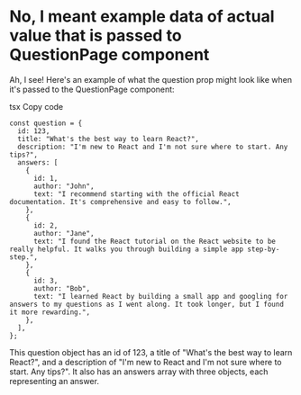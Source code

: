 # No, I meant example data of actual value that is passed to QuestionPage component

Ah, I see! Here's an example of what the question prop might look like when it's passed to the QuestionPage component:

tsx
Copy code

```
const question = {
  id: 123,
  title: "What's the best way to learn React?",
  description: "I'm new to React and I'm not sure where to start. Any tips?",
  answers: [
    {
      id: 1,
      author: "John",
      text: "I recommend starting with the official React documentation. It's comprehensive and easy to follow.",
    },
    {
      id: 2,
      author: "Jane",
      text: "I found the React tutorial on the React website to be really helpful. It walks you through building a simple app step-by-step.",
    },
    {
      id: 3,
      author: "Bob",
      text: "I learned React by building a small app and googling for answers to my questions as I went along. It took longer, but I found it more rewarding.",
    },
  ],
};
```

This question object has an id of 123, a title of "What's the best way to learn React?", and a description of "I'm new to React and I'm not sure where to start. Any tips?". It also has an answers array with three objects, each representing an answer.
